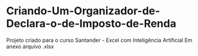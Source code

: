 # Criando-Um-Organizador-de-Declara-o-de-Imposto-de-Renda
Projeto criado para o curso Santander - Excel com Inteligência Artificial
Em anexo arquivo .xlsx
